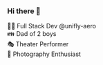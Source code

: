 ### Hi there 👋

👨‍💻 Full Stack Dev @unifly-aero \
👪 Dad of 2 boys \
🎭 Theater Performer \
📸 Photography Enthusiast 
